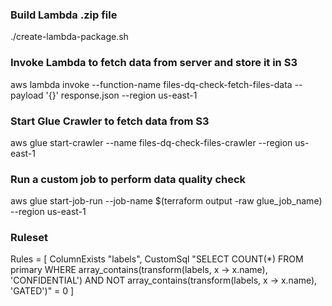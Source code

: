### Build Lambda .zip file
./create-lambda-package.sh

### Invoke Lambda to fetch data from server and store it in S3
aws lambda invoke --function-name files-dq-check-fetch-files-data --payload '{}' response.json --region us-east-1

### Start Glue Crawler to fetch data from S3
aws glue start-crawler --name files-dq-check-files-crawler --region us-east-1

### Run a custom job to perform data quality check
aws glue start-job-run --job-name $(terraform output -raw glue_job_name) --region us-east-1

### Ruleset
Rules = [
    ColumnExists "labels",
    CustomSql "SELECT COUNT(*) FROM primary WHERE array_contains(transform(labels, x -> x.name), 'CONFIDENTIAL') AND NOT array_contains(transform(labels, x -> x.name), 'GATED')" = 0
]